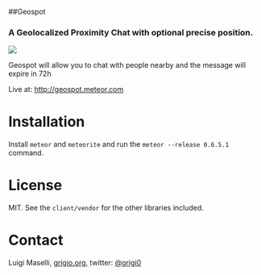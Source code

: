 ##Geospot

### A Geolocalized Proximity Chat with optional precise position.

![](public/geospot-screenshot.png)

Geospot will allow you to chat with people nearby and the message will expire in 72h

Live at: http://geospot.meteor.com

# Installation

Install `meteor` and `meteorite` and run the `meteor --release 0.6.5.1` command.

# License

MIT. See the `client/vendor` for the other libraries included.

# Contact
Luigi Maselli, [grigio.org](http://grigio.org), twitter: [@grigi0](http://twitter.com/grigi0)
